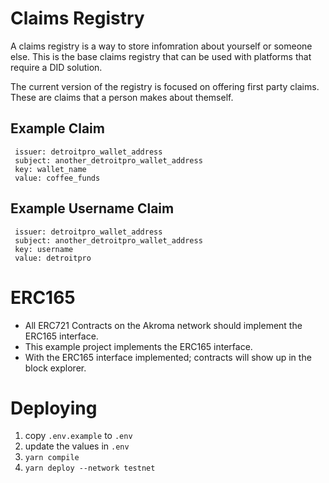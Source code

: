 # Claims Registry

A claims registry is a way to store infomration about yourself or someone else. This is the base claims registry that can be used with platforms that require a DID solution. 

The current version of the registry is focused on offering first party claims. These are claims that a person makes about themself.

## Example Claim

```
 issuer: detroitpro_wallet_address
 subject: another_detroitpro_wallet_address
 key: wallet_name
 value: coffee_funds
```

## Example Username Claim

```
 issuer: detroitpro_wallet_address
 subject: another_detroitpro_wallet_address
 key: username
 value: detroitpro
```

# ERC165

- All ERC721 Contracts on the Akroma network should implement the ERC165 interface. 
- This example project implements the ERC165 interface.
- With the ERC165 interface implemented; contracts will show up in the block explorer.

# Deploying

1. copy `.env.example` to `.env`
2. update the values in `.env`
3. `yarn compile`
4. `yarn deploy --network testnet`